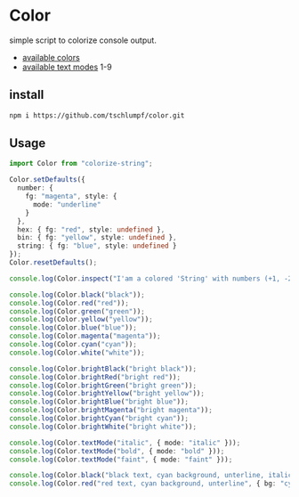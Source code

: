 # Color
simple script to colorize console output.
* [available colors](https://en.wikipedia.org/wiki/ANSI_escape_code#Colors)
* [available text modes](https://en.wikipedia.org/wiki/ANSI_escape_code#SGR_(Select_Graphic_Rendition)_parameters) 1-9

## install
```sh
npm i https://github.com/tschlumpf/color.git
```
## Usage
```Typescript
import Color from "colorize-string";

Color.setDefaults({
  number: {
    fg: "magenta", style: {
      mode: "underline"
    }
  },
  hex: { fg: "red", style: undefined },
  bin: { fg: "yellow", style: undefined },
  string: { fg: "blue", style: undefined }
});
Color.resetDefaults();

console.log(Color.inspect("I'am a colored 'String' with numbers (+1, -22, 3, 3.14, 0x12FF, 0xf, 0b100011)\nand a new line.\n"));

console.log(Color.black("black"));
console.log(Color.red("red"));
console.log(Color.green("green"));
console.log(Color.yellow("yellow"));
console.log(Color.blue("blue"));
console.log(Color.magenta("magenta"));
console.log(Color.cyan("cyan"));
console.log(Color.white("white"));

console.log(Color.brightBlack("bright black"));
console.log(Color.brightRed("bright red"));
console.log(Color.brightGreen("bright green"));
console.log(Color.brightYellow("bright yellow"));
console.log(Color.brightBlue("bright blue"));
console.log(Color.brightMagenta("bright magenta"));
console.log(Color.brightCyan("bright cyan"));
console.log(Color.brightWhite("bright white"));

console.log(Color.textMode("italic", { mode: "italic" }));
console.log(Color.textMode("bold", { mode: "bold" }));
console.log(Color.textMode("faint", { mode: "faint" }));

console.log(Color.black("black text, cyan background, unterline, italic", { bg: "cyan", textMode: ["italic", "underline"] }));
console.log(Color.red("red text, cyan background, unterline", { bg: "cyan", mode: "underline" }));
```
